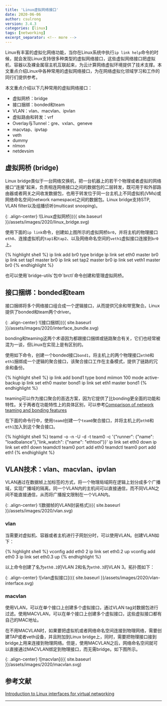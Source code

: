```yaml
---
title: 'Linux虚拟网络接口'
date: 2020-06-06
author: csulrong
version: 3.4.3
categories: [linux]
tags: [networking]
excerpt_separator: <!-- more -->
---
```


Linux有丰富的虚拟化网络功能，当你在Linux系统中执行`ip link help`命令的时候，就会发现Linux支持很多种类型的虚拟网络接口，这些虚拟网络接口把虚拟机、容器以及裸金属宿主机互联起来，为云计算网络虚拟环境提供了技术支撑。本文重点介绍Linux中各种常用的虚拟网络接口，为在网络虚拟化领域学习和工作的同行们提供参考。

<!-- more -->

本文重点介绍以下几种常用的虚拟网络接口：
- 虚拟网桥：bridge
- 接口捆绑：bonded和team
- VLAN：vlan、macvlan、ipvlan
- 虚拟路由和转发：vrf
- Overlay与Tunnel：gre、vxlan、geneve
- macvtap、ipvtap
- veth
- dummy
- nlmon
- netdevsim

## 虚拟网桥 (bridge)

Linux bridge类似于一台网络交换机，把一台机器上的若干个物理或者虚拟的网络接口“连接”起来，负责相连网络接口之间的数据包的二层转发，既可用于和外部路由器或者网关之间收发数据包，也用于转发位于同一台主机上不同虚拟机(VMs)或网络命名空间(network namespace)之间的数据包。Linux bridge支持STP, VLAN filter以及组播侦听(multicast snooping)。

{: .align-center}
![Linux虚拟网桥]({{ site.baseurl }}/assets/images/2020/linux_bridge.svg)

使用下面的`ip link`命令，创建如上图所示的虚拟网桥`br0`，并将主机的物理接口`eth0`、连接虚拟机的`tap1`和`tap2`、以及网络命名空间的`veth1`虚拟接口连接到`br0`上。

{% highlight shell %}
ip link add br0 type bridge
ip link set eth0 master br0
ip link set tap1 master br0
ip link set tap2 master br0
ip link set veth1 master br0
{% endhighlight %}

<div class="note info">
  <p>也可以使用`bridge-utils`包中`brctl`命令创建和管理虚拟网桥。</p>
</div>

## 接口捆绑：bonded和team

接口捆绑将多个网络接口组合成一个逻辑接口，从而提供冗余和带宽聚合。Linux提供了bonded和team两个driver。

{: .align-center}
![接口捆绑]({{ site.baseurl }}/assets/images/2020/interface_bundle.svg)

bonding和teaming这两个术语因为都跟接口捆绑或链路聚合有关，它们也经常被混为一谈，但Linux在实现上是有区别的。

使用如下命令，创建一个bonded接口`bond1`，将主机上的两个物理接口`eth0`和`eth1`捆绑成一个逻辑的聚合接口，该聚合接口工作在主备模式，提供了链路的冗余和备份。

{% highlight shell %}
ip link add bond1 type bond miimon 100 mode active-backup
ip link set eth0 master bond1
ip link set eth1 master bond1
{% endhighlight %}

teaming可以作为接口聚合的首选方案，因为它提供了比bonding更全面的功能和特性。关于两者在功能特性上的具体区别，可以参考[Comparison of network teaming and bonding features](https://access.redhat.com/documentation/en-us/red_hat_enterprise_linux/8/html/configuring_and_managing_networking/configuring-network-teaming_configuring-and-managing-networking#comparison-of-network-teaming-and-bonding-features_configuring-network-teaming)

在下面的命令行中，使用`teamd`创建一个`team0`聚合接口，并将主机上的`eth0`和`eth1`加入到这个聚合接口。

{% highlight shell %}
teamd -o -n -U -d -t team0 -c '{"runner": {"name": "loadbalance"},"link_watch": {"name": "ethtool"}}'
ip link set eth0 down
ip link set eth1 down
teamdctl team0 port add eth0
teamdctl team0 port add eth1
{% endhighlight %}

## VLAN技术：vlan、macvlan、ipvlan

VLAN通过在数据帧上加标签的方式，将一个物理局域网在逻辑上划分成多个广播域，实现广播域的隔离。同一个VLAN内的主机间可以直接通信，而不同VLAN之间不能直接通信，从而将广播报文限制在一个VLAN内。

{: .align-center}
![数据帧的VLAN封装格式]({{ site.baseurl }}/assets/images/2020/vlan.svg)


### vlan
当需要对虚拟机、容器或者主机进行子网划分时，可以使用VLAN。创建VLAN如下：

{% highlight shell %}
vconfig add eth0 2
ip link set eth0.2 up
vconfig add eth0 3
ip link set eth0.3 up
{% endhighlight %}

以上命令创建了名为`eth0.2`的VLAN 2和名为`eth0.3`的VLAN 3。拓扑图如下：

{: .align-center}
![vlan虚拟接口]({{ site.baseurl }}/assets/images/2020/vlan-interface.svg)

### macvlan

使用VLAN，可以在单个接口上创建多个虚拟接口，通过VLAN tag对数据包进行过滤。使用MACVLAN，可以在单个接口上创建多个虚拟接口，这些虚拟接口都有自己的MAC地址。

在不用MACVLAN时，如果要把虚拟机或者网络命名空间连接到物理网络，需要创建TAP或者veth设备，并且附加到Linux bridge上，同时，需要把物理接口接到bridge上用来连接到物理网络。但是，使用MACVLAN之后，网络命名空间就可以直接通过MACVLAN绑定到物理接口，而无需bridge。如下图所示。

{: .align-center}
![macvlan]({{ site.baseurl }}/assets/images/2020/macvlan.svg)



## 参考文献

[Introduction to Linux interfaces for virtual networking](https://developers.redhat.com/blog/2018/10/22/introduction-to-linux-interfaces-for-virtual-networking/)


-----------------
